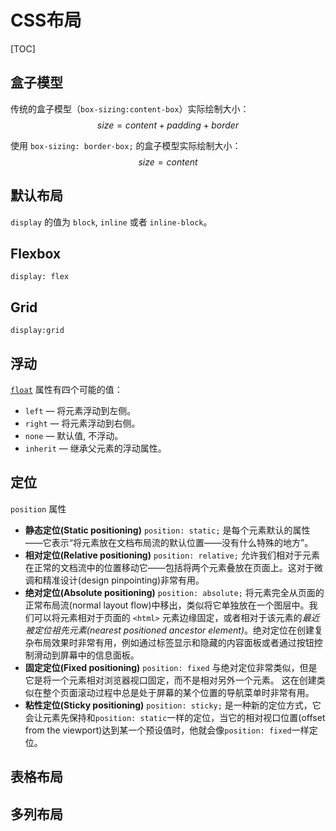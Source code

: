 # CSS布局

[TOC]





## 盒子模型

传统的盒子模型（`box-sizing:content-box`）实际绘制大小： 
$$
size = content + padding + border
$$

使用 `box-sizing: border-box;` 的盒子模型实际绘制大小：
$$
size = content
$$

## 默认布局

`display` 的值为 `block`, `inline` 或者 `inline-block`。



## Flexbox

`display: flex`



## Grid

`display:grid`

## 浮动

[`float`](https://developer.mozilla.org/zh-CN/docs/Web/CSS/float) 属性有四个可能的值：

- `left` — 将元素浮动到左侧。
- `right` — 将元素浮动到右侧。
- `none` — 默认值, 不浮动。
- `inherit` — 继承父元素的浮动属性。







## 定位

`position` 属性

- **静态定位(Static positioning)** `position: static;`
  是每个元素默认的属性——它表示“将元素放在文档布局流的默认位置——没有什么特殊的地方”。
- **相对定位(Relative positioning)** `position: relative;`
  允许我们相对于元素在正常的文档流中的位置移动它——包括将两个元素叠放在页面上。这对于微调和精准设计(design pinpointing)非常有用。
- **绝对定位(Absolute positioning)** `position: absolute;`
  将元素完全从页面的正常布局流(normal layout flow)中移出，类似将它单独放在一个图层中。我们可以将元素相对于页面的 `<html>` 元素边缘固定，或者相对于该元素的*最近被定位祖先元素(nearest positioned ancestor element)*。绝对定位在创建复杂布局效果时非常有用，例如通过标签显示和隐藏的内容面板或者通过按钮控制滑动到屏幕中的信息面板。
- **固定定位(Fixed positioning)** `position: fixed`
  与绝对定位非常类似，但是它是将一个元素相对浏览器视口固定，而不是相对另外一个元素。 这在创建类似在整个页面滚动过程中总是处于屏幕的某个位置的导航菜单时非常有用。
- **粘性定位(Sticky positioning)** `position: sticky;`
  是一种新的定位方式，它会让元素先保持和`position: static`一样的定位，当它的相对视口位置(offset from the viewport)达到某一个预设值时，他就会像`position: fixed`一样定位。



## 表格布局



## 多列布局